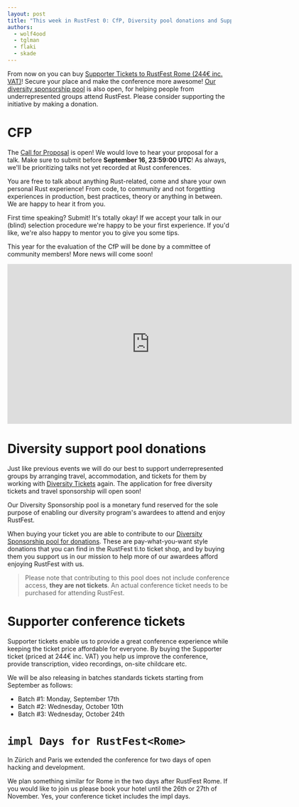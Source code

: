 ```yaml
---
layout: post
title: "This week in RustFest 0: CfP, Diversity pool donations and Supporter Tickets"
authors:
  - wolf4ood
  - tglman
  - flaki
  - skade
---
```


From now on you can buy [Supporter Tickets to RustFest Rome (244€ inc. VAT)](https://ti.to/asquera-event-ug/rustfest-rome-2018)! Secure your place and make the conference more awesome! [Our diversity sponsorship pool](https://ti.to/asquera-event-ug/rustfest-rome-2018) is also open, for helping people from underrepresented groups attend RustFest. Please consider supporting the initiative by making a donation.


# CFP

The [Call for Proposal](https://cfp.rustfest.eu) is open! We would love to hear your proposal for a talk. Make sure to submit before **September 16, 23:59:00 UTC**! As always, we'll be prioritizing talks not yet recorded at Rust conferences.

You are free to talk about anything Rust-related, come and share your own personal Rust experience! From code, to community and not forgetting experiences in production, best practices, theory or anything in between. We are happy to hear it from you.

First time speaking? Submit! It's totally okay! If we accept your talk in our (blind) selection procedure we're happy to be your first experience. If you'd like, we're also happy to mentor you to give you some tips.

This year for the evaluation of the CfP will be done by a committee of community members! More news will come soon!

<iframe width="640" height="360" src="https://www.youtube.com/embed/23lRkdDXqY0" frameborder="0" allowfullscreen></iframe>


# Diversity support pool donations

Just like previous events we will do our best to support underrepresented groups by arranging travel, accommodation, and tickets for them by working with [Diversity Tickets](https://diversitytickets.org/) again. The application for free diversity tickets and travel sponsorship will open soon!

Our Diversity Sponsorship pool is a monetary fund reserved for the sole purpose of enabling our diversity program's awardees to attend and enjoy RustFest.

When buying your ticket you are able to contribute to our [Diversity Sponsorship pool for donations](https://ti.to/asquera-event-ug/rustfest-rome-2018). These are pay-what-you-want style donations that you can find in the RustFest ti.to ticket shop, and by buying them you support us in our mission to help more of our awardees afford enjoying RustFest with us.

> Please note that contributing to this pool does not include conference access, **they are not tickets**.
> An actual conference ticket needs to be purchased for attending RustFest.

# Supporter conference tickets 

Supporter tickets enable us to provide a great conference experience while keeping the ticket price affordable for everyone. By buying the Supporter ticket (priced at 244€ inc. VAT) you help us improve the conference, provide transcription, video recordings, on-site childcare etc.

We will be also releasing in batches standards tickets starting from September as follows:

+ Batch #1: Monday, September 17th
+ Batch #2: Wednesday, October 10th
+ Batch #3: Wednesday, October 24th

# `impl Days for RustFest<Rome>`

In Zürich and Paris we extended the conference for two days of open hacking and development. 

We plan something similar for Rome in the two days after RustFest Rome. If you would like to join us please book your hotel until the 26th or 27th of November. Yes, your conference ticket includes the impl days.


